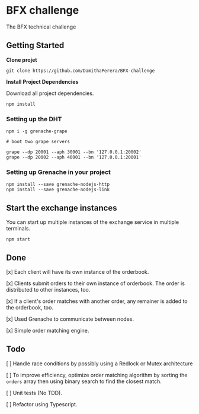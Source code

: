 # BFX challenge
The BFX technical challenge

## Getting Started

**Clone projet**

```
git clone https://github.com/DamithaPerera/BFX-challenge
```

**Install Project Dependencies**

Download all project dependencies.

```
npm install
```

### Setting up the DHT

```
npm i -g grenache-grape
```

```
# boot two grape servers

grape --dp 20001 --aph 30001 --bn '127.0.0.1:20002'
grape --dp 20002 --aph 40001 --bn '127.0.0.1:20001'
```

### Setting up Grenache in your project

```
npm install --save grenache-nodejs-http
npm install --save grenache-nodejs-link
```


## Start the exchange instances

You can start up multiple instances of the exchange service in multiple terminals.

```
npm start
```

## Done
[x] Each client will have its own instance of the orderbook.

[x] Clients submit orders to their own instance of orderbook. The order is distributed to other instances, too.

[x] If a client's order matches with another order, any remainer is added to the orderbook, too.

[x] Used Grenache to communicate between nodes.

[x] Simple order matching engine.

## Todo

[ ] Handle race conditions by possibly using a Redlock or Mutex architecture

[ ] To improve efficiency, optimize order matching algorithm by sorting the `orders` array then using binary search to find the closest match.

[ ] Unit tests (No TDD).

[ ] Refactor using Typescript.
